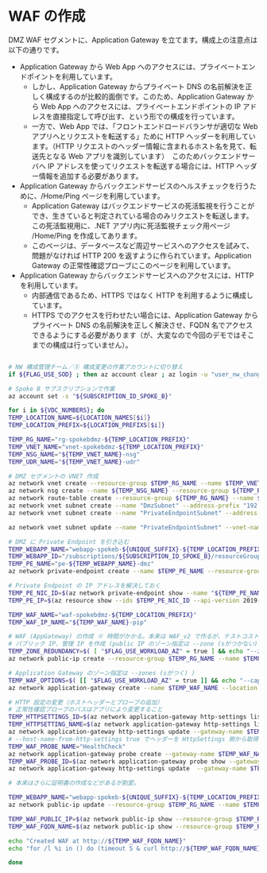 # WAF の作成

DMZ WAF セグメントに、Application Gateway を立てます。構成上の注意点は以下の通りです。

- Application Gateway から Web App へのアクセスには、プライベートエンドポイントを利用しています。
  - しかし、Application Gateway からプライベート DNS の名前解決を正しく構成するのが比較的面倒です。このため、Application Gateway から Web App へのアクセスには、プライベートエンドポイントの IP アドレスを直接指定して呼び出す、という形での構成を行っています。
  - 一方で、Web App では、「フロントエンドロードバランサが適切な Web アプリへとリクエストを転送する」ために HTTP ヘッダーを利用しています。（HTTP リクエストのヘッダー情報に含まれるホスト名を見て、転送先となる Web アプリを識別しています）　このためバックエンドサーバへ IP アドレスを使ってリクエストを転送する場合には、HTTP ヘッダー情報を追加する必要があります。
- Application Gateway からバックエンドサービスのヘルスチェックを行うために、/Home/Ping ページを利用しています。
  - Application Gateway はバックエンドサービスの死活監視を行うことができ、生きていると判定されている場合のみリクエストを転送します。この死活監視用に、.NET アプリ内に死活監視チェック用ページ /Home/Ping を作成してあります。
  - このページは、データベースなど周辺サービスへのアクセスを試みて、問題がなければ HTTP 200 を返すように作られています。Application Gateway の正常性確認プローブにこのページを利用しています。
- Application Gateway からバックエンドサービスへのアクセスには、HTTP を利用しています。
  - 内部通信であるため、HTTPS ではなく HTTP を利用するように構成しています。
  - HTTPS でのアクセスを行わせたい場合には、Application Gateway からプライベート DNS の名前解決を正しく解決させ、FQDN 名でアクセスできるようにする必要があります（が、大変なので今回のデモではそこまでの構成は行っていません）。

```bash

# NW 構成管理チーム／③ 構成変更の作業アカウントに切り替え
if ${FLAG_USE_SOD} ; then az account clear ; az login -u "user_nw_change@${PRIMARY_DOMAIN_NAME}" -p "${ADMIN_PASSWORD}" ; fi

# Spoke B サブスクリプションで作業
az account set -s "${SUBSCRIPTION_ID_SPOKE_B}"

for i in ${VDC_NUMBERS}; do
TEMP_LOCATION_NAME=${LOCATION_NAMES[$i]}
TEMP_LOCATION_PREFIX=${LOCATION_PREFIXS[$i]}

TEMP_RG_NAME="rg-spokebdmz-${TEMP_LOCATION_PREFIX}"
TEMP_VNET_NAME="vnet-spokebdmz-${TEMP_LOCATION_PREFIX}"
TEMP_NSG_NAME="${TEMP_VNET_NAME}-nsg"
TEMP_UDR_NAME="${TEMP_VNET_NAME}-udr"

# DMZ セグメントの VNET 作成
az network vnet create --resource-group $TEMP_RG_NAME --name $TEMP_VNET_NAME --address-prefixes "192.168.0.0/16"
az network nsg create --name ${TEMP_NSG_NAME} --resource-group ${TEMP_RG_NAME}
az network route-table create --resource-group ${TEMP_RG_NAME} --name ${TEMP_UDR_NAME}
az network vnet subnet create --name "DmzSubnet" --address-prefix "192.168.10.0/24" --resource-group $TEMP_RG_NAME --vnet-name $TEMP_VNET_NAME --route-table ${TEMP_UDR_NAME}
az network vnet subnet create --name "PrivateEndpointSubnet" --address-prefix "192.168.250.0/24" --resource-group $TEMP_RG_NAME --vnet-name $TEMP_VNET_NAME --nsg ${TEMP_NSG_NAME}

az network vnet subnet update --name "PrivateEndpointSubnet" --vnet-name $TEMP_VNET_NAME --resource-group $TEMP_RG_NAME --disable-private-endpoint-network-policies false --route-table ${TEMP_UDR_NAME}

# DMZ に Private Endpoint を引き込む
TEMP_WEBAPP_NAME="webapp-spokeb-${UNIQUE_SUFFIX}-${TEMP_LOCATION_PREFIX}"
TEMP_WEBAPP_ID="/subscriptions/${SUBSCRIPTION_ID_SPOKE_B}/resourceGroups/rg-spokeb-${TEMP_LOCATION_PREFIX}/providers/Microsoft.Web/sites/${TEMP_WEBAPP_NAME}"
TEMP_PE_NAME="pe-${TEMP_WEBAPP_NAME}-dmz"
az network private-endpoint create --name $TEMP_PE_NAME --resource-group $TEMP_RG_NAME --vnet-name $TEMP_VNET_NAME --subnet "PrivateEndpointSubnet" --private-connection-resource-id $TEMP_WEBAPP_ID --group-ids sites --connection-name "${TEMP_WEBAPP_NAME}_${TEMP_VNET_NAME}"

# Private Endpoint の IP アドレスを解決しておく
TEMP_PE_NIC_ID=$(az network private-endpoint show --name "${TEMP_PE_NAME}" --resource-group $TEMP_RG_NAME --query 'networkInterfaces[0].id' --output tsv)
TEMP_PE_IP=$(az resource show --ids $TEMP_PE_NIC_ID --api-version 2019-04-01 --query 'properties.ipConfigurations[0].properties.privateIPAddress' --output tsv)

TEMP_WAF_NAME="waf-spokebdmz-${TEMP_LOCATION_PREFIX}"
TEMP_WAF_IP_NAME="${TEMP_WAF_NAME}-pip"

# WAF (AppGateway) の作成 ※ 時間がかかる。本来は WAF_v2 で作るが、テストコストの関係で Standard_v2 で作成。
# パブリック IP、管理 IP を作成 (public IP のゾーン指定は --zone (sがつかない) )
TEMP_ZONE_REDUNDANCY=$( [ "$FLAG_USE_WORKLOAD_AZ" = true ] && echo "--zone 1 2 3" || echo "" )
az network public-ip create --resource-group $TEMP_RG_NAME --name $TEMP_WAF_IP_NAME --allocation-method Static --sku Standard ${TEMP_ZONE_REDUNDANCY}

# Application Gateway のゾーン指定は --zones (sがつく) )
TEMP_WAF_OPTIONS=$( [[ "$FLAG_USE_WORKLOAD_AZ" = true ]] && echo "--capacity 2 --zones 1 2 3" || echo "--capacity 1" )
az network application-gateway create --name $TEMP_WAF_NAME --location $TEMP_LOCATION_NAME --resource-group $TEMP_RG_NAME --sku Standard_v2 --http-settings-cookie-based-affinity Enabled --public-ip-address $TEMP_WAF_IP_NAME --vnet-name $TEMP_VNET_NAME --subnet "DmzSubnet" --servers $TEMP_PE_IP --priority 1 ${TEMP_WAF_OPTIONS}

# HTTP 設定の変更（ホストヘッダーとプローブの追加）
# 正常性確認プローブのパスはアプリにより変更すること
TEMP_HTTPSETTINGS_ID=$(az network application-gateway http-settings list --resource-group $TEMP_RG_NAME --gateway-name $TEMP_WAF_NAME --query [0].id -o tsv)
TEMP_HTTPSETTING_NAME=$(az network application-gateway http-settings list --resource-group $TEMP_RG_NAME --gateway-name $TEMP_WAF_NAME --query [0].name -o tsv)
az network application-gateway http-settings update --gateway-name $TEMP_WAF_NAME --name ${TEMP_HTTPSETTING_NAME} --resource-group $TEMP_RG_NAME --host-name "${TEMP_WEBAPP_NAME}.azurewebsites.net"
# --host-name-from-http-settings true でヘッダーを HttpSettings 側から取得
TEMP_WAF_PROBE_NAME="HealthCheck"
az network application-gateway probe create --gateway-name $TEMP_WAF_NAME --resource-group $TEMP_RG_NAME --name $TEMP_WAF_PROBE_NAME --host-name-from-http-settings true --path "/Home/Ping" --protocol Http
TEMP_WAF_PROBE_ID=$(az network application-gateway probe show --gateway-name $TEMP_WAF_NAME --resource-group $TEMP_RG_NAME --name $TEMP_WAF_PROBE_NAME --query id -o tsv)
az network application-gateway http-settings update  --gateway-name $TEMP_WAF_NAME --name ${TEMP_HTTPSETTING_NAME} --resource-group $TEMP_RG_NAME --probe $TEMP_WAF_PROBE_ID

# 本来はさらに証明書の作成などがあるが割愛。 

TEMP_WEBAPP_NAME="webapp-spokeb-${UNIQUE_SUFFIX}-${TEMP_LOCATION_PREFIX}"
az network public-ip update --resource-group $TEMP_RG_NAME --name $TEMP_WAF_IP_NAME --dns-name $TEMP_WEBAPP_NAME

TEMP_WAF_PUBLIC_IP=$(az network public-ip show --resource-group $TEMP_RG_NAME --name $TEMP_WAF_IP_NAME --query ipAddress -o tsv)
TEMP_WAF_FQDN_NAME=$(az network public-ip show --resource-group $TEMP_RG_NAME --name $TEMP_WAF_IP_NAME --query dnsSettings.fqdn -o tsv)

echo "Created WAF at http://${TEMP_WAF_FQDN_NAME}"
echo "for /l %i in () do (timeout 5 & curl http://${TEMP_WAF_FQDN_NAME}/Home/Ping )"

done

```
